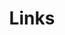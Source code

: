 ---
title: "Links"
template: "links.html"
page_template: "links.html"
extra:
    subtitle: "Deepak Puthraya"
    links:
        - title: The Product-Minded Software Engineer
          url: https://blog.pragmaticengineer.com/the-product-minded-engineer/
        
        - title: 'Salary Negotiation: Make More Money, Be More Valued'
          url: https://www.kalzumeus.com/2012/01/23/salary-negotiation/
        
        - title: 'The Decision Matrix: How to Prioritize What Matters'
          url: https://fs.blog/2018/09/decision-matrix/
        
        - title: What you need to know before you join a start-up
          url: https://reading.supply/@alexatnear/what-you-need-to-know-before-you-join-a-start-up-MVjDHG
        
        - title: The days are long but the decades are short
          url: https://blog.samaltman.com/the-days-are-long-but-the-decades-are-short
    people:
        - title: Brandur Leach
          url: https://brandur.org/
        
        - title: Julia Evans
          url: https://jvns.ca/
        
        - title: Gergely Orosz
          url: https://blog.pragmaticengineer.com/
        
        - title: Benedict Evans
          url: http://ben-evans.com/
        
---